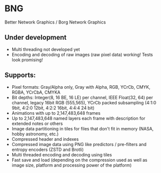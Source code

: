 # BNG

Better Network Graphics / Borg Network Graphics

## Under development
- Multi threading not developed yet
- Encoding and decoding of raw images (raw pixel data) working! Tests look promising!

## Supports:
- Pixel formats: Gray/Alpha only, Gray with Alpha, RGB, YCrCb, CMYK, RGBA, YCrCbA, CMYKA
- Bit depths: Integer(8, 16 BE, 16 LE) per channel, IEEE Float(32, 64) per channel, legacy 16bit RGB (555,565), YCrCb packed subsampling (4:1:0 9bit, 4:2:0 12bit, 4:2:2 16bit, 4:4:4 24 bit)
- Animations with up to 2,147,483,648 frames
- Up to 2,147,483,648 named layers each frame with description for extended notes or others
- Image data partitioning in tiles for files that don't fit in memory (NASA, hobby astronomy, etc.)
- Compressed header and indexes
- Compressed image data using PNG like predictors / pre-filters and entropy encoders (ZSTD and Brotli)
- Multi threaded encoding and decoding using tiles
- Fast save and load (depending on the compression used as well as image size, platform and processing power of the platform)
